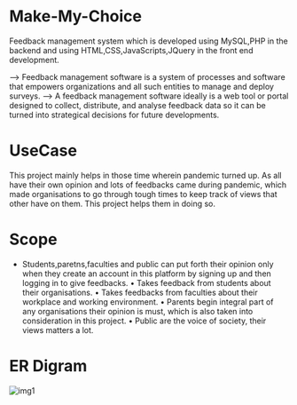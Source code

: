# Make-My-Choice
Feedback management system which is developed using MySQL,PHP  in  the backend  and  using HTML,CSS,JavaScripts,JQuery in the front end development.

--> Feedback management software is a system of processes and 
software that empowers organizations and all such entities to 
manage and deploy surveys.
--> A feedback management software ideally is a web tool or portal 
designed to collect, distribute, and analyse feedback data so it can be 
turned into strategical decisions for future developments. 
# UseCase
This project mainly helps in those time wherein pandemic turned up. 
As all have their own opinion and lots of feedbacks came during 
pandemic, which made organisations to go through tough times to 
keep track of views that other have on them. This project helps them 
in doing so.
# Scope
* Students,paretns,faculties and public can put forth their opinion only 
when they create an account in this platform by signing up and then 
logging in to give feedbacks.
• Takes feedback from students about their organisations.
• Takes feedbacks from faculties about their workplace and working 
environment.
• Parents begin integral part of any organisations their opinion is must, 
which is also taken into consideration in this project.
• Public are the voice of society, their views matters a lot.
# ER  Digram

![img1](https://user-images.githubusercontent.com/89647793/213883320-c9122634-f465-4240-a445-40d920af9fbe.png)



